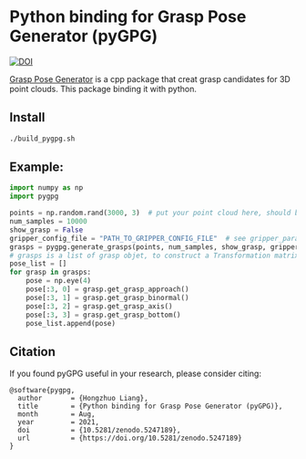 # Python binding for Grasp Pose Generator (pyGPG)
[![DOI](https://zenodo.org/badge/399418729.svg)](https://zenodo.org/badge/latestdoi/399418729)

[Grasp Pose Generator](https://github.com/atenpas/gpg.git) is a cpp package that creat grasp candidates for 3D point clouds.
This package binding it with python.

## Install

```bash
./build_pygpg.sh
```

## Example:
```python
import numpy as np
import pygpg

points = np.random.rand(3000, 3)  # put your point cloud here, should be a nX3 numpy array, here is an example random array
num_samples = 10000
show_grasp = False
gripper_config_file = "PATH_TO_GRIPPER_CONFIG_FILE"  # see gripper_params.cfg for an example
grasps = pygpg.generate_grasps(points, num_samples, show_grasp, gripper_config_file)
# grasps is a list of grasp objet, to construct a Transformation matrix from each grasp object, use:
pose_list = []
for grasp in grasps:
    pose = np.eye(4)
    pose[:3, 0] = grasp.get_grasp_approach()
    pose[:3, 1] = grasp.get_grasp_binormal()
    pose[:3, 2] = grasp.get_grasp_axis()
    pose[:3, 3] = grasp.get_grasp_bottom()
    pose_list.append(pose)
```

## Citation
If you found pyGPG useful in your research, please consider citing:
```
@software{pygpg,
  author       = {Hongzhuo Liang},
  title        = {Python binding for Grasp Pose Generator (pyGPG)},
  month        = Aug,
  year         = 2021,
  doi          = {10.5281/zenodo.5247189},
  url          = {https://doi.org/10.5281/zenodo.5247189}
}
```
